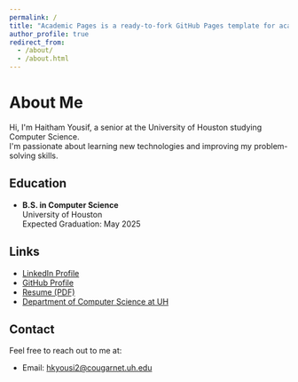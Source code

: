 ```yaml
---
permalink: /
title: "Academic Pages is a ready-to-fork GitHub Pages template for academic personal websites"
author_profile: true
redirect_from: 
  - /about/
  - /about.html
---
```




# About Me
Hi, I'm Haitham Yousif, a senior at the University of Houston studying Computer Science.  
I'm passionate about learning new technologies and improving my problem-solving skills.

## Education
- **B.S. in Computer Science**  
  University of Houston  
  Expected Graduation: May 2025  

## Links
- [LinkedIn Profile](www.linkedin.com/in/haitham-yousif)  
- [GitHub Profile](HYOU2103.github.io)  
- [Resume (PDF)](../files/resume.pdf)
- [Department of Computer Science at UH](cs.uh.edu)

## Contact
Feel free to reach out to me at:  
- Email: [hkyousi2@cougarnet.uh.edu](mailto:hkyousi2@cougarnet.uh.edu)





